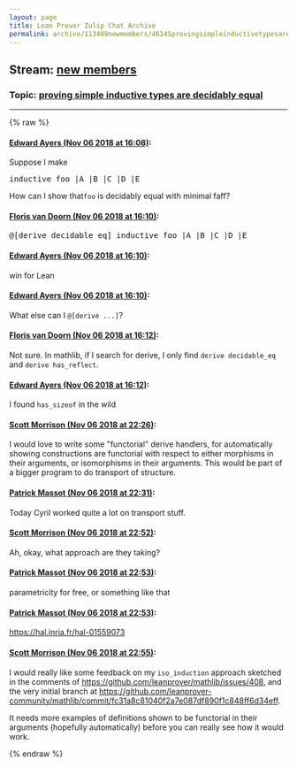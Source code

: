 ```yaml
---
layout: page
title: Lean Prover Zulip Chat Archive 
permalink: archive/113489newmembers/46145provingsimpleinductivetypesaredecidablyequal.html
---
```


## Stream: [new members](index.html)
### Topic: [proving simple inductive types are decidably equal](46145provingsimpleinductivetypesaredecidablyequal.html)

---


{% raw %}
#### [ Edward Ayers (Nov 06 2018 at 16:08)](https://leanprover.zulipchat.com/#narrow/stream/113489-new%20members/topic/proving%20simple%20inductive%20types%20are%20decidably%20equal/near/146870382):
<p>Suppose I make</p>
<div class="codehilite"><pre><span></span><span class="kn">inductive</span> <span class="n">foo</span> <span class="bp">|</span><span class="n">A</span> <span class="bp">|</span><span class="n">B</span> <span class="bp">|</span><span class="n">C</span> <span class="bp">|</span><span class="n">D</span> <span class="bp">|</span><span class="n">E</span>
</pre></div>


<p>How can I show that<code>foo</code> is decidably equal with minimal faff?</p>

#### [ Floris van Doorn (Nov 06 2018 at 16:10)](https://leanprover.zulipchat.com/#narrow/stream/113489-new%20members/topic/proving%20simple%20inductive%20types%20are%20decidably%20equal/near/146870461):
<div class="codehilite"><pre><span></span>@[derive decidable_eq] inductive foo |A |B |C |D |E
</pre></div>

#### [ Edward Ayers (Nov 06 2018 at 16:10)](https://leanprover.zulipchat.com/#narrow/stream/113489-new%20members/topic/proving%20simple%20inductive%20types%20are%20decidably%20equal/near/146870516):
<p>win for Lean</p>

#### [ Edward Ayers (Nov 06 2018 at 16:10)](https://leanprover.zulipchat.com/#narrow/stream/113489-new%20members/topic/proving%20simple%20inductive%20types%20are%20decidably%20equal/near/146870537):
<p>What else can I <code>@[derive ...]</code>?</p>

#### [ Floris van Doorn (Nov 06 2018 at 16:12)](https://leanprover.zulipchat.com/#narrow/stream/113489-new%20members/topic/proving%20simple%20inductive%20types%20are%20decidably%20equal/near/146870660):
<p>Not sure. In mathlib, if I search for derive, I only find <code>derive decidable_eq</code> and <code>derive has_reflect</code>.</p>

#### [ Edward Ayers (Nov 06 2018 at 16:12)](https://leanprover.zulipchat.com/#narrow/stream/113489-new%20members/topic/proving%20simple%20inductive%20types%20are%20decidably%20equal/near/146870661):
<p>I found <code>has_sizeof</code> in the wild</p>

#### [ Scott Morrison (Nov 06 2018 at 22:26)](https://leanprover.zulipchat.com/#narrow/stream/113489-new%20members/topic/proving%20simple%20inductive%20types%20are%20decidably%20equal/near/146895917):
<p>I would love to write some "functorial" derive handlers, for automatically showing constructions are functorial with respect to either morphisms in their arguments, or isomorphisms in their arguments. This would be part of a bigger program to do transport of structure.</p>

#### [ Patrick Massot (Nov 06 2018 at 22:31)](https://leanprover.zulipchat.com/#narrow/stream/113489-new%20members/topic/proving%20simple%20inductive%20types%20are%20decidably%20equal/near/146896228):
<p>Today Cyril worked quite a lot on transport stuff.</p>

#### [ Scott Morrison (Nov 06 2018 at 22:52)](https://leanprover.zulipchat.com/#narrow/stream/113489-new%20members/topic/proving%20simple%20inductive%20types%20are%20decidably%20equal/near/146897672):
<p>Ah, okay, what approach are they taking?</p>

#### [ Patrick Massot (Nov 06 2018 at 22:53)](https://leanprover.zulipchat.com/#narrow/stream/113489-new%20members/topic/proving%20simple%20inductive%20types%20are%20decidably%20equal/near/146897712):
<p>parametricity for free, or something like that</p>

#### [ Patrick Massot (Nov 06 2018 at 22:53)](https://leanprover.zulipchat.com/#narrow/stream/113489-new%20members/topic/proving%20simple%20inductive%20types%20are%20decidably%20equal/near/146897752):
<p><a href="https://hal.inria.fr/hal-01559073" target="_blank" title="https://hal.inria.fr/hal-01559073">https://hal.inria.fr/hal-01559073</a></p>

#### [ Scott Morrison (Nov 06 2018 at 22:55)](https://leanprover.zulipchat.com/#narrow/stream/113489-new%20members/topic/proving%20simple%20inductive%20types%20are%20decidably%20equal/near/146897881):
<p>I would really like some feedback on my <code>iso_induction</code> approach sketched in the comments of <a href="https://github.com/leanprover/mathlib/issues/408" target="_blank" title="https://github.com/leanprover/mathlib/issues/408">https://github.com/leanprover/mathlib/issues/408</a>, and the very initial branch at <a href="https://github.com/leanprover-community/mathlib/commit/fc31a8c81040f2a7e087df890f1c848ff6d34eff" target="_blank" title="https://github.com/leanprover-community/mathlib/commit/fc31a8c81040f2a7e087df890f1c848ff6d34eff">https://github.com/leanprover-community/mathlib/commit/fc31a8c81040f2a7e087df890f1c848ff6d34eff</a>. </p>
<p>It needs more examples of definitions shown to be functorial in their arguments (hopefully automatically) before you can really see how it would work.</p>


{% endraw %}
